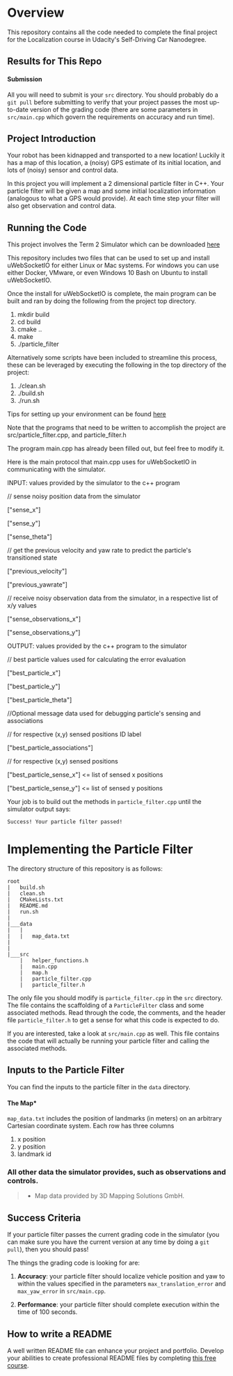 # Overview
This repository contains all the code needed to complete the final project for the Localization course in Udacity's Self-Driving Car Nanodegree.

[//]: # (Image References)

## Results for This Repo
[image1]: ./pictures/kidnappedResult.gif "KidnappedVehicle"


#### Submission
All you will need to submit is your `src` directory. You should probably do a `git pull` before submitting to verify that your project passes the most up-to-date version of the grading code (there are some parameters in `src/main.cpp` which govern the requirements on accuracy and run time).

## Project Introduction
Your robot has been kidnapped and transported to a new location! Luckily it has a map of this location, a (noisy) GPS estimate of its initial location, and lots of (noisy) sensor and control data.

In this project you will implement a 2 dimensional particle filter in C++. Your particle filter will be given a map and some initial localization information (analogous to what a GPS would provide). At each time step your filter will also get observation and control data.

## Running the Code
This project involves the Term 2 Simulator which can be downloaded [here](https://github.com/udacity/self-driving-car-sim/releases)

This repository includes two files that can be used to set up and install uWebSocketIO for either Linux or Mac systems. For windows you can use either Docker, VMware, or even Windows 10 Bash on Ubuntu to install uWebSocketIO.

Once the install for uWebSocketIO is complete, the main program can be built and ran by doing the following from the project top directory.

1. mkdir build
2. cd build
3. cmake ..
4. make
5. ./particle_filter

Alternatively some scripts have been included to streamline this process, these can be leveraged by executing the following in the top directory of the project:

1. ./clean.sh
2. ./build.sh
3. ./run.sh

Tips for setting up your environment can be found [here](https://classroom.udacity.com/nanodegrees/nd013/parts/40f38239-66b6-46ec-ae68-03afd8a601c8/modules/0949fca6-b379-42af-a919-ee50aa304e6a/lessons/f758c44c-5e40-4e01-93b5-1a82aa4e044f/concepts/23d376c7-0195-4276-bdf0-e02f1f3c665d)

Note that the programs that need to be written to accomplish the project are src/particle_filter.cpp, and particle_filter.h

The program main.cpp has already been filled out, but feel free to modify it.

Here is the main protocol that main.cpp uses for uWebSocketIO in communicating with the simulator.

INPUT: values provided by the simulator to the c++ program

// sense noisy position data from the simulator

["sense_x"]

["sense_y"]

["sense_theta"]

// get the previous velocity and yaw rate to predict the particle's transitioned state

["previous_velocity"]

["previous_yawrate"]

// receive noisy observation data from the simulator, in a respective list of x/y values

["sense_observations_x"]

["sense_observations_y"]


OUTPUT: values provided by the c++ program to the simulator

// best particle values used for calculating the error evaluation

["best_particle_x"]

["best_particle_y"]

["best_particle_theta"]

//Optional message data used for debugging particle's sensing and associations

// for respective (x,y) sensed positions ID label

["best_particle_associations"]

// for respective (x,y) sensed positions

["best_particle_sense_x"] <= list of sensed x positions

["best_particle_sense_y"] <= list of sensed y positions


Your job is to build out the methods in `particle_filter.cpp` until the simulator output says:

```
Success! Your particle filter passed!
```

# Implementing the Particle Filter
The directory structure of this repository is as follows:

```
root
|   build.sh
|   clean.sh
|   CMakeLists.txt
|   README.md
|   run.sh
|
|___data
|   |   
|   |   map_data.txt
|   
|   
|___src
    |   helper_functions.h
    |   main.cpp
    |   map.h
    |   particle_filter.cpp
    |   particle_filter.h
```

The only file you should modify is `particle_filter.cpp` in the `src` directory. The file contains the scaffolding of a `ParticleFilter` class and some associated methods. Read through the code, the comments, and the header file `particle_filter.h` to get a sense for what this code is expected to do.

If you are interested, take a look at `src/main.cpp` as well. This file contains the code that will actually be running your particle filter and calling the associated methods.

## Inputs to the Particle Filter
You can find the inputs to the particle filter in the `data` directory.

#### The Map*
`map_data.txt` includes the position of landmarks (in meters) on an arbitrary Cartesian coordinate system. Each row has three columns
1. x position
2. y position
3. landmark id

### All other data the simulator provides, such as observations and controls.

> * Map data provided by 3D Mapping Solutions GmbH.

## Success Criteria
If your particle filter passes the current grading code in the simulator (you can make sure you have the current version at any time by doing a `git pull`), then you should pass!

The things the grading code is looking for are:


1. **Accuracy**: your particle filter should localize vehicle position and yaw to within the values specified in the parameters `max_translation_error` and `max_yaw_error` in `src/main.cpp`.

2. **Performance**: your particle filter should complete execution within the time of 100 seconds.

## How to write a README
A well written README file can enhance your project and portfolio.  Develop your abilities to create professional README files by completing [this free course](https://www.udacity.com/course/writing-readmes--ud777).
